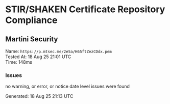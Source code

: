# STIR/SHAKEN Certificate Repository Compliance

## Martini Security

Name: `https://p.mtsec.me/2e5a/H65ftZezCDdx.pem`\
Tested At: 18 Aug 25 21:01 UTC\
Time: 148ms

### Issues

no warning, or error, or notice date level issues were found

Generated: 18 Aug 25 21:13 UTC